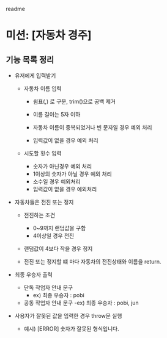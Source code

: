 readme

# 미션: [자동차 경주]

## 기능 목록 정리

- 유저에게 입력받기

  - 자동차 이름 입력

    - 쉼표(,) 로 구분, trim()으로 공백 제거

    - 이름 길이는 5자 이하
    - 자동차 이름이 중복되었거나 빈 문자일 경우 예외 처리
    - 입력값이 없을 경우 예외 처리

  - 시도할 횟수 입력
    - 숫자가 아닌경우 예외 처리
    - 1이상의 숫자가 아닐 경우 예외 처리
    - 소수일 경우 예외처리
    - 입력값이 없을 경우 예외처리

- 자동차들은 전진 또는 정지

  - 전진하는 조건

    - 0~9까지 랜덤값을 구함
    - 4이상일 경우 전진

  - 랜덤값이 4보다 작을 경우 정지
  - 전진 또는 정지할 떄 마다 자동차의 전진상태와 이름을 return.

- 최종 우승자 출력

  - 단독 작업자 안내 문구
    - ex) 최종 우승자 : pobi
  - 공동 작업자 안내 문구
    -ex) 최종 우승자 : pobi, jun

- 사용자가 잘못된 값을 입력한 경우 throw문 실행
  - 예시) [ERROR] 숫자가 잘못된 형식입니다.
